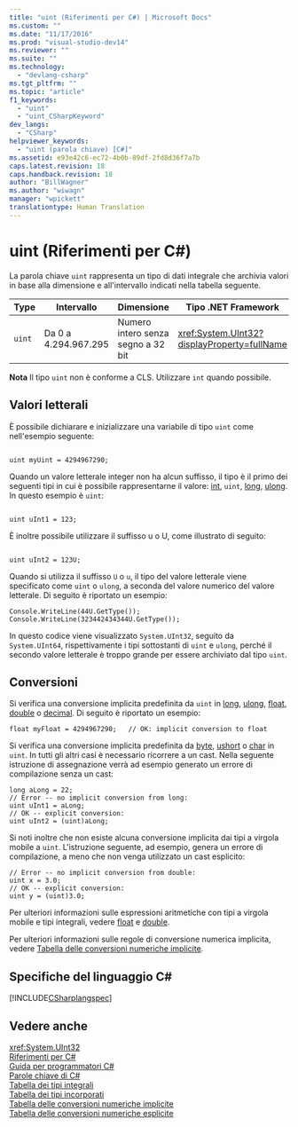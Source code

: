 ```yaml
---
title: "uint (Riferimenti per C#) | Microsoft Docs"
ms.custom: ""
ms.date: "11/17/2016"
ms.prod: "visual-studio-dev14"
ms.reviewer: ""
ms.suite: ""
ms.technology: 
  - "devlang-csharp"
ms.tgt_pltfrm: ""
ms.topic: "article"
f1_keywords: 
  - "uint"
  - "uint_CSharpKeyword"
dev_langs: 
  - "CSharp"
helpviewer_keywords: 
  - "uint (parola chiave) [C#]"
ms.assetid: e93e42c6-ec72-4b0b-89df-2fd8d36f7a7b
caps.latest.revision: 18
caps.handback.revision: 18
author: "BillWagner"
ms.author: "wiwagn"
manager: "wpickett"
translationtype: Human Translation
---
```

# uint (Riferimenti per C#)
La parola chiave `uint` rappresenta un tipo di dati integrale che archivia valori in base alla dimensione e all'intervallo indicati nella tabella seguente.  
  
|Type|Intervallo|Dimensione|Tipo .NET Framework|  
|----------|----------------|----------------|-------------------------|  
|`uint`|Da 0 a 4.294.967.295|Numero intero senza segno a 32 bit|<xref:System.UInt32?displayProperty=fullName>|  
  
 **Nota** Il tipo `uint` non è conforme a CLS.  Utilizzare `int` quando possibile.  
  
## Valori letterali  
 È possibile dichiarare e inizializzare una variabile di tipo `uint` come nell'esempio seguente:  
  
```  
  
uint myUint = 4294967290;  
```  
  
 Quando un valore letterale integer non ha alcun suffisso, il tipo è il primo dei seguenti tipi in cui è possibile rappresentarne il valore: [int](../../../csharp/language-reference/keywords/int.md), `uint`, [long](../../../csharp/language-reference/keywords/long.md), [ulong](../../../csharp/language-reference/keywords/ulong.md).  In questo esempio è `uint`:  
  
```  
  
uint uInt1 = 123;  
```  
  
 È inoltre possibile utilizzare il suffisso u o U, come illustrato di seguito:  
  
```  
  
uint uInt2 = 123U;  
```  
  
 Quando si utilizza il suffisso `U` o `u`, il tipo del valore letterale viene specificato come `uint` o `ulong`, a seconda del valore numerico del valore letterale.  Di seguito è riportato un esempio:  
  
```  
Console.WriteLine(44U.GetType());  
Console.WriteLine(323442434344U.GetType());  
```  
  
 In questo codice viene visualizzato `System.UInt32`, seguito da `System.UInt64`, rispettivamente i tipi sottostanti di `uint` e `ulong`, perché il secondo valore letterale è troppo grande per essere archiviato dal tipo `uint`.  
  
## Conversioni  
 Si verifica una conversione implicita predefinita da `uint` in [long](../../../csharp/language-reference/keywords/long.md), [ulong](../../../csharp/language-reference/keywords/ulong.md), [float](../../../csharp/language-reference/keywords/float.md), [double](../../../csharp/language-reference/keywords/double.md) o [decimal](../../../csharp/language-reference/keywords/decimal.md).  Di seguito è riportato un esempio:  
  
```  
float myFloat = 4294967290;   // OK: implicit conversion to float  
```  
  
 Si verifica una conversione implicita predefinita da [byte](../../../csharp/language-reference/keywords/byte.md), [ushort](../../../csharp/language-reference/keywords/ushort.md) o [char](../../../csharp/language-reference/keywords/char.md) in `uint`.  In tutti gli altri casi è necessario ricorrere a un cast.  Nella seguente istruzione di assegnazione verrà ad esempio generato un errore di compilazione senza un cast:  
  
```  
long aLong = 22;  
// Error -- no implicit conversion from long:  
uint uInt1 = aLong;   
// OK -- explicit conversion:  
uint uInt2 = (uint)aLong;  
```  
  
 Si noti inoltre che non esiste alcuna conversione implicita dai tipi a virgola mobile a `uint`.  L'istruzione seguente, ad esempio, genera un errore di compilazione, a meno che non venga utilizzato un cast esplicito:  
  
```  
// Error -- no implicit conversion from double:  
uint x = 3.0;  
// OK -- explicit conversion:  
uint y = (uint)3.0;   
```  
  
 Per ulteriori informazioni sulle espressioni aritmetiche con tipi a virgola mobile e tipi integrali, vedere [float](../../../csharp/language-reference/keywords/float.md) e [double](../../../csharp/language-reference/keywords/double.md).  
  
 Per ulteriori informazioni sulle regole di conversione numerica implicita, vedere [Tabella delle conversioni numeriche implicite](../../../csharp/language-reference/keywords/implicit-numeric-conversions-table.md).  
  
## Specifiche del linguaggio C\#  
 [!INCLUDE[CSharplangspec](../../../csharp/language-reference/keywords/includes/csharplangspec_md.md)]  
  
## Vedere anche  
 <xref:System.UInt32>   
 [Riferimenti per C\#](../../../csharp/language-reference/index.md)   
 [Guida per programmatori C\#](../../../csharp/programming-guide/index.md)   
 [Parole chiave di C\#](../../../csharp/language-reference/keywords/index.md)   
 [Tabella dei tipi integrali](../../../csharp/language-reference/keywords/integral-types-table.md)   
 [Tabella dei tipi incorporati](../../../csharp/language-reference/keywords/built-in-types-table.md)   
 [Tabella delle conversioni numeriche implicite](../../../csharp/language-reference/keywords/implicit-numeric-conversions-table.md)   
 [Tabella delle conversioni numeriche esplicite](../../../csharp/language-reference/keywords/explicit-numeric-conversions-table.md)